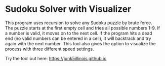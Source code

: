 # Sudoku Solver with Visualizer

This program uses recursion to solve any Sudoku puzzle by brute force.  The puzzle starts at the first empty cell and tries all possible numbers 1-9.  If a number is valid, it moves on to the next cell.  If the program hits a dead end (no valid numbers can be entered in a cell), it will backtrack and try again with the next number.  This tool also gives the option to visualize the process with three different speed settings.

Try the tool out here: https://junk5illinois.github.io
